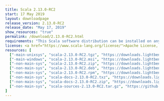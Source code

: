 ```yaml
---
title: Scala 2.13.0-RC2
start: 17 May 2019
layout: downloadpage
release_version: 2.13.0-RC2
release_date: "May 17, 2019"
show_resources: "true"
permalink: /download/2.13.0-RC2.html
requirements: "This Scala software distribution can be installed on any Unix-like or Windows system. It requires Java 8 or later, available <a href='https://www.java.com/'>here</a>."
license: <a href="https://www.scala-lang.org/license/">Apache License, Version 2.0</a>
resources: [
  ["-main-unixsys", "scala-2.13.0-RC2.tgz", "https://downloads.lightbend.com/scala/2.13.0-RC2/scala-2.13.0-RC2.tgz", "Mac OS X, Unix, Cygwin", "18.51M"],
  ["-main-windows", "scala-2.13.0-RC2.msi", "https://downloads.lightbend.com/scala/2.13.0-RC2/scala-2.13.0-RC2.msi", "Windows (msi installer)", "114.72M"],
  ["-non-main-sys", "scala-2.13.0-RC2.zip", "https://downloads.lightbend.com/scala/2.13.0-RC2/scala-2.13.0-RC2.zip", "Windows", "18.55M"],
  ["-non-main-sys", "scala-2.13.0-RC2.deb", "https://downloads.lightbend.com/scala/2.13.0-RC2/scala-2.13.0-RC2.deb", "Debian", "581.68M"],
  ["-non-main-sys", "scala-2.13.0-RC2.rpm", "https://downloads.lightbend.com/scala/2.13.0-RC2/scala-2.13.0-RC2.rpm", "RPM package", "115.12M"],
  ["-non-main-sys", "scala-docs-2.13.0-RC2.txz", "https://downloads.lightbend.com/scala/2.13.0-RC2/scala-docs-2.13.0-RC2.txz", "API docs", "48.56M"],
  ["-non-main-sys", "scala-docs-2.13.0-RC2.zip", "https://downloads.lightbend.com/scala/2.13.0-RC2/scala-docs-2.13.0-RC2.zip", "API docs", "99.53M"],
  ["-non-main-sys", "scala-sources-2.13.0-RC2.tar.gz", "https://github.com/scala/scala/archive/v2.13.0-RC2.tar.gz", "Sources", "6.7M"]
]
---
```

